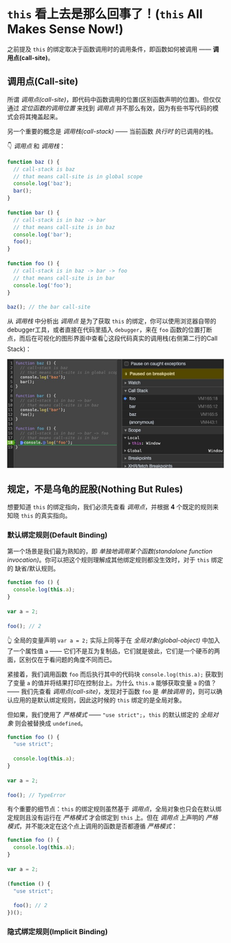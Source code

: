 # `this` 看上去是那么回事了！(`this` All Makes Sense Now!)
之前提及 `this` 的绑定取决于函数调用时的调用条件，即函数如何被调用 —— **调用点(call-site)**。

## 调用点(Call-site)
所谓 *调用点(call-site)*，即代码中函数调用的位置(区别函数声明的位置)。但仅仅通过 *定位函数的调用位置* 来找到 *调用点* 并不那么有效，因为有些书写代码的模式会将其掩盖起来。

另一个重要的概念是 *调用栈(call-stack)* —— 当前函数 *执行时* 的已调用的栈。

👇 *调用点* 和 *调用栈*：
```js
function baz () {
  // call-stack is baz
  // that means call-site is in global scope
  console.log('baz');
  bar();
}

function bar () {
  // call-stack is in baz -> bar
  // that means call-site is in baz
  console.log('bar');
  foo();
}

function foo () {
  // call-stack is in baz -> bar -> foo
  // that means call-site is in bar
  console.log('foo');
}

baz(); // the bar call-site
```

从 *调用栈* 中分析出 *调用点* 是为了获取 `this` 的绑定，你可以使用浏览器自带的debugger工具，或者直接在代码里插入 `debugger`，来在 `foo` 函数的位置打断点，而后在可视化的图形界面中查看👆这段代码真实的调用栈(右侧第二行的Call Stack)：

![avatar](./assets/this_all_makes_sense_now_call_stack.png)

## 规定，不是乌龟的屁股(Nothing But Rules)
想要知道 `this` 的绑定指向，我们必须先查看 *调用点*，并根据 **4** 个既定的规则来知晓 `this` 的真实指向。

### 默认绑定规则(Default Binding)
第一个场景是我们最为熟知的，即 *单独地调用某个函数(standalone function invocation)*。你可以把这个规则理解成其他绑定规则都没生效时，对于 `this` 绑定的 缺省/默认规则。

```js
function foo () {
  console.log(this.a);
}

var a = 2;

foo(); // 2
```

👆 全局的变量声明 `var a = 2;` 实际上同等于在 *全局对象(global-object)* 中加入了一个属性值 `a` —— 它们不是互为复制品，它们就是彼此，它们是一个硬币的两面，区别仅在于看问题的角度不同而已。

紧接着，我们调用函数 `foo` 而后执行其中的代码块 `console.log(this.a);` 获取到了变量 `a` 的值并将结果打印在控制台上。为什么 `this.a` 能够获取变量 `a` 的值？ —— 我们先查看 *调用点(call-site)*，发现对于函数 `foo` 是 *单独调用* 的，则可以确认应用的是默认绑定规则，因此这时候的 `this` 绑定的是全局对象。

但如果，我们使用了 *严格模式* —— `"use strict";`，`this` 的默认绑定的 *全局对象* 则会被替换成 `undefined`。

```js
function foo () {
  "use strict";

  console.log(this.a);
}

var a = 2;

foo(); // TypeError
```

有个重要的细节点：`this` 的绑定规则虽然基于 *调用点*，全局对象也只会在默认绑定规则且没有运行在 *严格模式* 才会绑定到 `this` 上。但在 *调用点* 上声明的 *严格模式*，并不能决定在这个点上调用的函数是否都遵循 *严格模式*：

```js
function foo () {
  console.log(this.a);
}

var a = 2;

(function () {
  "use strict";

  foo(); // 2
})();
```

### 隐式绑定规则(Implicit Binding)
